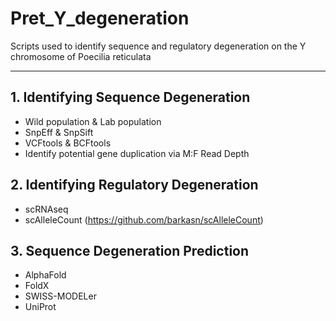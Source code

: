 # Pret_Y_degeneration
Scripts used to identify sequence and regulatory degeneration on the Y chromosome of Poecilia reticulata

-----------------------------------------------------------------------------------

## 1. Identifying Sequence Degeneration

- Wild population & Lab population
- SnpEff & SnpSift
- VCFtools & BCFtools
- Identify potential gene duplication via M:F Read Depth


## 2. Identifying Regulatory Degeneration

- scRNAseq
- scAlleleCount (https://github.com/barkasn/scAlleleCount) 

## 3. Sequence Degeneration Prediction

- AlphaFold
- FoldX
- SWISS-MODELer
- UniProt
